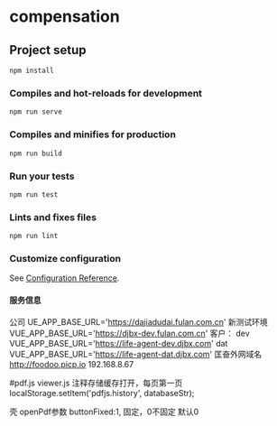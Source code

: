 # compensation

## Project setup
```
npm install
```

### Compiles and hot-reloads for development
```
npm run serve
```

### Compiles and minifies for production
```
npm run build
```

### Run your tests
```
npm run test
```

### Lints and fixes files
```
npm run lint
```

### Customize configuration
See [Configuration Reference](https://cli.vuejs.org/config/).


#### 服务信息
公司
UE_APP_BASE_URL='https://dajiadudai.fulan.com.cn'
新测试环境
VUE_APP_BASE_URL='https://djbx-dev.fulan.com.cn'
客户：
dev
VUE_APP_BASE_URL='https://life-agent-dev.djbx.com'
dat
VUE_APP_BASE_URL='https://life-agent-dat.djbx.com'
匡奋外网域名
http://foodoo.picp.io  192.168.8.67

#pdf.js
viewer.js 注释存储缓存打开，每页第一页
localStorage.setItem('pdfjs.history', databaseStr);


壳
openPdf参数
buttonFixed:1,  固定，0不固定 默认0